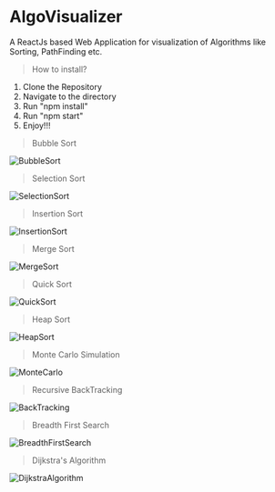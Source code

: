 # AlgoVisualizer
A ReactJs based Web Application for visualization of Algorithms like Sorting, PathFinding etc.

> How to install?
  1. Clone the Repository
  2. Navigate to the directory
  3. Run "npm install"
  4. Run "npm start"
  5. Enjoy!!!

> Bubble Sort

![BubbleSort](https://user-images.githubusercontent.com/48611968/77229802-e432ab80-6bb5-11ea-97c7-d3ef7716a5bf.gif)

> Selection Sort

![SelectionSort](https://user-images.githubusercontent.com/48611968/77229813-fc0a2f80-6bb5-11ea-87ce-5311407dcc8b.gif)

> Insertion Sort

![InsertionSort](https://user-images.githubusercontent.com/48611968/77233971-1ac9ef80-6bd1-11ea-92af-0f1a4805372f.gif)

> Merge Sort

![MergeSort](https://user-images.githubusercontent.com/48611968/77229835-1ba15800-6bb6-11ea-8e85-05292bb51db0.gif)

> Quick Sort

![QuickSort](https://user-images.githubusercontent.com/48611968/77234479-b6a92a80-6bd4-11ea-8194-85aeac2d5753.gif)

> Heap Sort

![HeapSort](https://user-images.githubusercontent.com/48611968/77229829-0debd280-6bb6-11ea-8d04-ab796fcd0b18.gif)

> Monte Carlo Simulation

![MonteCarlo](https://user-images.githubusercontent.com/48611968/77230585-47730c80-6bbb-11ea-94b8-1dc464ee7644.gif)

> Recursive BackTracking

![BackTracking](https://user-images.githubusercontent.com/48611968/77245332-c449c900-6c43-11ea-8f89-bb503f078016.gif)

> Breadth First Search

![BreadthFirstSearch](https://user-images.githubusercontent.com/48611968/77235731-46070b80-6bde-11ea-815f-9600c05c78c1.gif)

> Dijkstra's Algorithm

![DijkstraAlgorithm](https://user-images.githubusercontent.com/48611968/77235742-68008e00-6bde-11ea-8ff8-c4c72ee1c3be.gif)